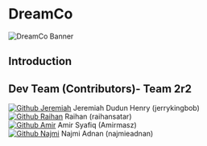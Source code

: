 # DreamCo
![DreamCo Banner]()


## Introduction

## Dev Team (Contributors)- Team 2r2
<a href="https://github.com/jerrykingbob">![Github Jeremiah](https://img.shields.io/badge/GitHub-100000?style=for-the-badge&logo=github&logoColor=white)</a> Jeremiah Dudun Henry (jerrykingbob)
<br><a href="https://github.com/Raihansatar">![Github Raihan](https://img.shields.io/badge/GitHub-100000?style=for-the-badge&logo=github&logoColor=white)</a> Raihan (raihansatar)
<br><a href="https://github.com/Amirmasz">![Github Amir](https://img.shields.io/badge/GitHub-100000?style=for-the-badge&logo=github&logoColor=white)</a> Amir Syafiq (Amirmasz)
<br><a href="https://github.com/najmieadnan">![Github Najmi](https://img.shields.io/badge/GitHub-100000?style=for-the-badge&logo=github&logoColor=white)</a> Najmi Adnan (najmieadnan)
